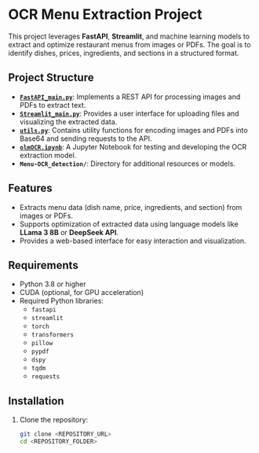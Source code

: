 # OCR Menu Extraction Project

This project leverages **FastAPI**, **Streamlit**, and machine learning models to extract and optimize restaurant menus from images or PDFs. The goal is to identify dishes, prices, ingredients, and sections in a structured format.

## Project Structure

- **[`FastAPI_main.py`](FastAPI_main.py)**: Implements a REST API for processing images and PDFs to extract text.
- **[`Streamlit_main.py`](Streamlit_main.py)**: Provides a user interface for uploading files and visualizing the extracted data.
- **[`utils.py`](utils.py)**: Contains utility functions for encoding images and PDFs into Base64 and sending requests to the API.
- **[`olmOCR.ipynb`](olmOCR.ipynb)**: A Jupyter Notebook for testing and developing the OCR extraction model.
- **`Menu-OCR_detection/`**: Directory for additional resources or models.

## Features

- Extracts menu data (dish name, price, ingredients, and section) from images or PDFs.
- Supports optimization of extracted data using language models like **LLama 3 8B** or **DeepSeek API**.
- Provides a web-based interface for easy interaction and visualization.

## Requirements

- Python 3.8 or higher
- CUDA (optional, for GPU acceleration)
- Required Python libraries:
  - `fastapi`
  - `streamlit`
  - `torch`
  - `transformers`
  - `pillow`
  - `pypdf`
  - `dspy`
  - `tqdm`
  - `requests`

## Installation

1. Clone the repository:
   ```bash
   git clone <REPOSITORY_URL>
   cd <REPOSITORY_FOLDER>